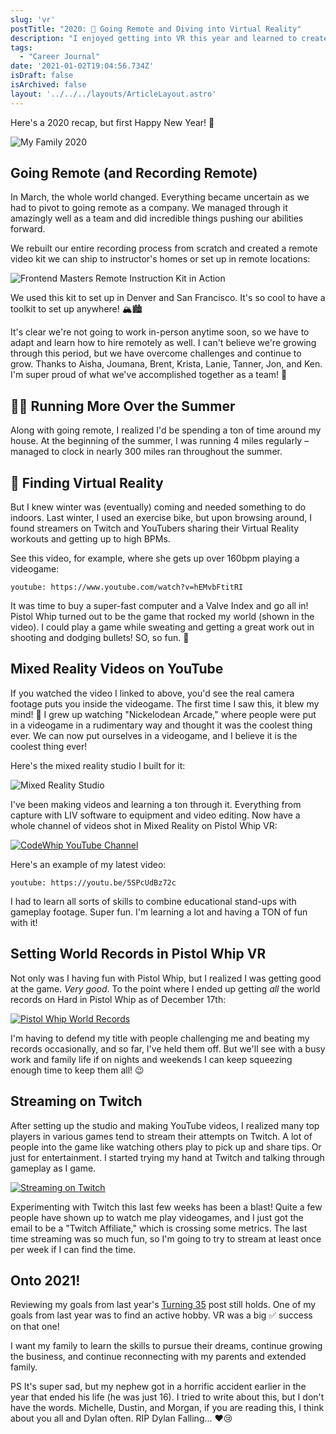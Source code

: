 ```yaml
---
slug: 'vr'
postTitle: "2020: 🥽 Going Remote and Diving into Virtual Reality"
description: "I enjoyed getting into VR this year and learned to create videos in Mixed Reality through LIV, posted them to YouTube and streamed through Twitch. And got all the world records in Pistol Whip."
tags:
  - "Career Journal"
date: '2021-01-02T19:04:56.734Z'
isDraft: false
isArchived: false
layout: '../../../layouts/ArticleLayout.astro'
---
```


Here's a 2020 recap, but first Happy New Year! 🥳

![My Family 2020](../2020-01-02-vr/grabanski-family.jpeg)

## Going Remote (and Recording Remote)

In March, the whole world changed. Everything became uncertain as we had to pivot to going remote as a company. We managed through it amazingly well as a team and did incredible things pushing our abilities forward.

We rebuilt our entire recording process from scratch and created a remote video kit we can ship to instructor's homes or set up in remote locations:

![Frontend Masters Remote Instruction Kit in Action](../2020-01-02-vr/remote-kit.jpg)

We used this kit to set up in Denver and San Francisco. It's so cool to have a toolkit to set up anywhere! 🏔🏙

It's clear we're not going to work in-person anytime soon, so we have to adapt and learn how to hire remotely as well. I can't believe we're growing through this period, but we have overcome challenges and continue to grow. Thanks to Aisha, Joumana, Brent, Krista, Lanie, Tanner, Jon, and Ken. I'm super proud of what we've accomplished together as a team! 🤩

## 🏃‍♂️ Running More Over the Summer

Along with going remote, I realized I'd be spending a ton of time around my house. At the beginning of the summer, I was running 4 miles regularly – managed to clock in nearly 300 miles ran throughout the summer. 

## 🥽 Finding Virtual Reality

But I knew winter was (eventually) coming and needed something to do indoors. Last winter, I used an exercise bike, but upon browsing around, I found streamers on Twitch and YouTubers sharing their Virtual Reality workouts and getting up to high BPMs. 

See this video, for example, where she gets up over 160bpm playing a videogame:

`youtube: https://www.youtube.com/watch?v=hEMvbFtitRI`

 It was time to buy a super-fast computer and a Valve Index and go all in! Pistol Whip turned out to be the game that rocked my world (shown in the video). I could play a game while sweating and getting a great work out in shooting and dodging bullets! SO, so fun. 🥳

## Mixed Reality Videos on YouTube

If you watched the video I linked to above, you'd see the real camera footage puts you inside the videogame. The first time I saw this, it blew my mind! 🤯 I grew up watching "Nickelodean Arcade," where people were put in a videogame in a rudimentary way and thought it was the coolest thing ever. We can now put ourselves in a videogame, and I believe it is the coolest thing ever!

Here's the mixed reality studio I built for it:

![Mixed Reality Studio](../2020-01-02-vr/mixed-reality-studio.jpg)

I've been making videos and learning a ton through it. Everything from capture with LIV software to equipment and video editing. Now have a whole channel of videos shot in Mixed Reality on Pistol Whip VR:

[![CodeWhip YouTube Channel](../2020-01-02-vr/codewhip-youtube.png)](https://www.youtube.com/channel/UC5W6ZgJB40-2NUYkhuqs2GA/videos)

Here's an example of my latest video:

`youtube: https://youtu.be/5SPcUdBz72c`

I had to learn all sorts of skills to combine educational stand-ups with gameplay footage. Super fun. I'm learning a lot and having a TON of fun with it!

## Setting World Records in Pistol Whip VR

Not only was I having fun with Pistol Whip, but I realized I was getting good at the game. _Very good_. To the point where I ended up getting _all_ the world records on Hard in Pistol Whip as of December 17th:

[![Pistol Whip World Records](../2020-01-02-vr/pistol-whip-world-records.jpg)](https://twitter.com/CodeWhipTV/status/1339762948995239936)

I'm having to defend my title with people challenging me and beating my records occasionally, and so far, I've held them off. But we'll see with a busy work and family life if on nights and weekends I can keep squeezing enough time to keep them all! 😉

## Streaming on Twitch

After setting up the studio and making YouTube videos, I realized many top players in various games tend to stream their attempts on Twitch. A lot of people into the game like watching others play to pick up and share tips. Or just for entertainment. I started trying my hand at Twitch and talking through gameplay as I game.

[![Streaming on Twitch](../2020-01-02-vr/twitch-streaming.png)](https://www.twitch.tv/codewhip)

Experimenting with Twitch this last few weeks has been a blast! Quite a few people have shown up to watch me play videogames, and I just got the email to be a "Twitch Affiliate," which is crossing some metrics. The last time streaming was so much fun, so I'm going to try to stream at least once per week if I can find the time.

## Onto 2021!

Reviewing my goals from last year's [Turning 35](turning-35) post still holds. One of my goals from last year was to find an active hobby. VR was a big ✅ success on that one!

I want my family to learn the skills to pursue their dreams, continue growing the business, and continue reconnecting with my parents and extended family. 

PS It's super sad, but my nephew got in a horrific accident earlier in the year that ended his life (he was just 16). I tried to write about this, but I don't have the words. Michelle, Dustin, and Morgan, if you are reading this, I think about you all and Dylan often. RIP Dylan Falling... ❤️😢